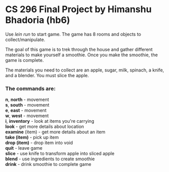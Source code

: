 <h1> CS 296 Final Project by Himanshu Bhadoria (hb6) </h1>

Use <i>lein run</i> to start game. The game has 8 rooms and objects to collect/manipulate.

The goal of this game is to trek through the house and gather different materials to make yourself a smoothie. Once you make the smoothie, the game is complete.

The materials you need to collect are an apple, sugar, milk, spinach, a knife, and a blender. You must slice the apple.

<h3>The commands are:</h3>
  <b>n</b>, <b>north</b> - movement<br>
  <b>s</b>, <b>south</b> - movement<br>
  <b>e</b>, <b>east</b> - movement<br>
  <b>w</b>, <b>west</b> - movement<br>
  <b>i</b>, <b>inventory</b> - look at items you're carrying<br>
  <b>look</b> - get more details about location<br>
  <b>examine</b> (item) - get more details about an item<br>
  <b>take (item)</b> - pick up item<br>
  <b>drop (item)</b> - drop item into void<br>
  <b>quit</b> - leave game<br>
  <b>slice</b> - use knife to transform apple into sliced apple<br>
  <b>blend</b> - use ingredients to create smoothie<br>
  <b>drink</b> - drink smoothie to complete game<br>
